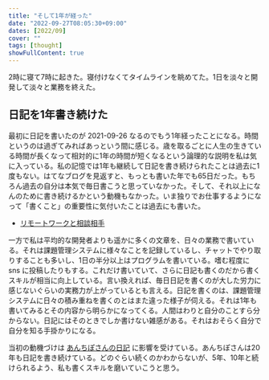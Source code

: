 ```yaml
---
title: "そして1年が経った"
date: "2022-09-27T08:05:30+09:00"
dates: [2022/09]
cover: ""
tags: [thought]
showFullContent: true
---
```


2時に寝て7時に起きた。寝付けなくてタイムラインを眺めてた。1日を淡々と開発して淡々と業務を終えた。

## 日記を1年書き続けた

最初に日記を書いたのが 2021-09-26 なるのでもう1年経ったことになる。時間というのは過ぎてみればあっという間に感じる。歳を取るごとに人生の生きている時間が長くなって相対的に1年の時間が短くなるという論理的な説明を私は気に入っている。私の記憶では1年も継続して日記を書き続けられたことは過去に1度もない。はてなブログを見返すと、もっとも書いた年でも65日だった。もちろん過去の自分は本気で毎日書こうと思っていなかった。そして、それ以上になんのために書き続けるかという動機もなかった。いま独りでお仕事するようになって「書くこと」の重要性に気付いたことは過去にも書いた。

* [リモートワークと相談相手](https://note.com/t2y1979/n/n84deed5fd934)

一方で私は平均的な開発者よりも遥かに多くの文章を、日々の業務で書いている。それは課題管理システムに様々なことを記録しているし、チャットでやり取りすることも多いし、1日の半分以上はプログラムを書いている。嗜む程度に sns に投稿したりもする。これだけ書いていて、さらに日記も書くのだから書くスキルが相当に向上している。言い換えれば、毎日日記を書くのが大した労力に感じないぐらいの実務力が上がっているとも言える。日記を書くのは、課題管理システムに日々の積み重ねを書くのとはまた違った様子が伺える。それは1年も書いてみるとその内容から明らかになってくる。人間はわりと自分のことすら分からない。日記にはそのときでしか書けない雑感がある。それはおそらく自分で自分を知る手掛かりになる。

当初の動機づけは [あんちぽさんの日記](https://scrapbox.io/kentaro/%E6%97%A5%E8%A8%98) に影響を受けている。あんちぽさんは20年も日記を書き続けている。どのぐらい続くのかわからないが、5年、10年と続けられるよう、私も書くスキルを磨いていこうと思う。
